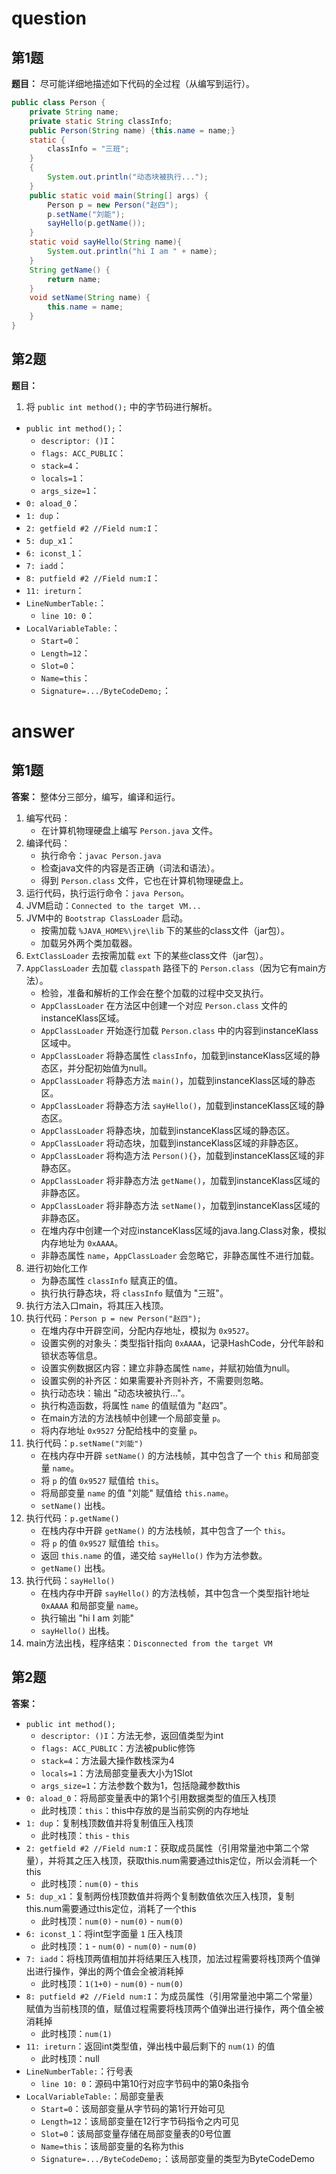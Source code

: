 # question

## 第1题
**题目：** 尽可能详细地描述如下代码的全过程（从编写到运行）。
```java
public class Person {
    private String name;
    private static String classInfo;
    public Person(String name) {this.name = name;}
    static {
        classInfo = "三班";
    }
    {
        System.out.println("动态块被执行...");
    }
    public static void main(String[] args) {
        Person p = new Person("赵四");
        p.setName("刘能");
        sayHello(p.getName());
    }
    static void sayHello(String name){
        System.out.println("hi I am " + name);
    }
    String getName() {
        return name;
    }
    void setName(String name) {
        this.name = name;
    }
}
```

## 第2题
**题目：** 
 1. 将 `public int method();` 中的字节码进行解析。
 - `public int method();`：
    - `descriptor: ()I`：
    - `flags: ACC_PUBLIC`：
    - `stack=4`：
    - `locals=1`：
    - `args_size=1`：
- `0: aload_0`：
- `1: dup`：
- `2: getfield #2 //Field num:I`：
- `5: dup_x1`：
- `6: iconst_1`：
- `7: iadd`：
- `8: putfield #2 //Field num:I`：
- `11: ireturn`：
- `LineNumberTable:`：
    - `line 10: 0`：
- `LocalVariableTable:`：
    - `Start=0`：
    - `Length=12`：
    - `Slot=0`：
    - `Name=this`：
    - `Signature=.../ByteCodeDemo;`：

# answer

## 第1题
**答案：** 整体分三部分，编写，编译和运行。
1. 编写代码：
    - 在计算机物理硬盘上编写 `Person.java` 文件。
2. 编译代码：
    - 执行命令：`javac Person.java` 
    - 检查java文件的内容是否正确（词法和语法）。
    - 得到 `Person.class` 文件，它也在计算机物理硬盘上。
3. 运行代码，执行运行命令：`java Person`。
4. JVM启动：`Connected to the target VM...`
5. JVM中的 `Bootstrap ClassLoader` 启动。
    - 按需加载 `%JAVA_HOME%\jre\lib` 下的某些的class文件（jar包）。
    - 加载另外两个类加载器。
6. `ExtClassLoader` 去按需加载 `ext` 下的某些class文件（jar包）。
7. `AppClassLoader` 去加载 `classpath` 路径下的 `Person.class`（因为它有main方法）。
    - 检验，准备和解析的工作会在整个加载的过程中交叉执行。
    - `AppClassLoader` 在方法区中创建一个对应 `Person.class` 文件的instanceKlass区域。
    - `AppClassLoader` 开始逐行加载 `Person.class` 中的内容到instanceKlass区域中。
    - `AppClassLoader` 将静态属性 `classInfo`，加载到instanceKlass区域的静态区，并分配初始值为null。
    - `AppClassLoader` 将静态方法 `main()`，加载到instanceKlass区域的静态区。
    - `AppClassLoader` 将静态方法 `sayHello()`，加载到instanceKlass区域的静态区。 
    - `AppClassLoader` 将静态块，加载到instanceKlass区域的静态区。
    - `AppClassLoader` 将动态块，加载到instanceKlass区域的非静态区。
    - `AppClassLoader` 将构造方法 `Person(){}`，加载到instanceKlass区域的非静态区。
    - `AppClassLoader` 将非静态方法 `getName()`，加载到instanceKlass区域的非静态区。
    - `AppClassLoader` 将非静态方法 `setName()`，加载到instanceKlass区域的非静态区。
    - 在堆内存中创建一个对应instanceKlass区域的java.lang.Class对象，模拟内存地址为 `0xAAAA`。
    - 非静态属性 `name`，`AppClassLoader` 会忽略它，非静态属性不进行加载。
8. 进行初始化工作
    - 为静态属性 `classInfo` 赋真正的值。
    - 执行执行静态块，将 `classInfo` 赋值为 "三班"。
9. 执行方法入口main，将其压入栈顶。
10. 执行代码：`Person p = new Person("赵四");`
    - 在堆内存中开辟空间，分配内存地址，模拟为 `0x9527`。
    - 设置实例的对象头：类型指针指向 `0xAAAA`，记录HashCode，分代年龄和锁状态等信息。
    - 设置实例数据区内容：建立非静态属性 `name`，并赋初始值为null。
    - 设置实例的补齐区：如果需要补齐则补齐，不需要则忽略。
    - 执行动态块：输出 "动态块被执行..."。
    - 执行构造函数，将属性 `name` 的值赋值为 "赵四"。
    - 在main方法的方法栈帧中创建一个局部变量 `p`。
    - 将内存地址 `0x9527` 分配给栈中的变量 `p`。
11. 执行代码：`p.setName("刘能")`
    - 在栈内存中开辟 `setName()` 的方法栈帧，其中包含了一个 `this` 和局部变量 `name`。
    - 将 `p` 的值 `0x9527` 赋值给 `this`。
    - 将局部变量 `name` 的值 "刘能" 赋值给 `this.name`。
    - `setName()` 出栈。
12. 执行代码：`p.getName()`
    - 在栈内存中开辟 `getName()` 的方法栈帧，其中包含了一个 `this`。
    - 将 `p` 的值 `0x9527` 赋值给 `this`。
    - 返回 `this.name` 的值，递交给 `sayHello()` 作为方法参数。
    - `getName()` 出栈。
13. 执行代码：`sayHello()`
    - 在栈内存中开辟 `sayHello()` 的方法栈帧，其中包含一个类型指针地址 `0xAAAA` 和局部变量 `name`。
    - 执行输出 "hi I am 刘能"
    - `sayHello()` 出栈。
14. main方法出栈，程序结束：`Disconnected from the target VM`
    

## 第2题
**答案：** 
- `public int method();`
    - `descriptor: ()I`：方法无参，返回值类型为int
    - `flags: ACC_PUBLIC`：方法被public修饰
    - `stack=4`：方法最大操作数栈深为4
    - `locals=1`：方法局部变量表大小为1Slot
    - `args_size=1`：方法参数个数为1，包括隐藏参数this
- `0: aload_0`：将局部变量表中的第1个引用数据类型的值压入栈顶
    - 此时栈顶：`this`：this中存放的是当前实例的内存地址
- `1: dup`：复制栈顶数值并将复制值压入栈顶
    - 此时栈顶：`this` - `this`
- `2: getfield #2 //Field num:I`：获取成员属性（引用常量池中第二个常量），并将其之压入栈顶，获取this.num需要通过this定位，所以会消耗一个this
    - 此时栈顶：`num(0)` - `this`
- `5: dup_x1`：复制两份栈顶数值并将两个复制数值依次压入栈顶，复制this.num需要通过this定位，消耗了一个this
    - 此时栈顶：`num(0)` - `num(0)` - `num(0)`
- `6: iconst_1`：将int型字面量 `1` 压入栈顶
    - 此时栈顶：`1` - `num(0)` - `num(0)` - `num(0)`
- `7: iadd`：将栈顶两值相加并将结果压入栈顶，加法过程需要将栈顶两个值弹出进行操作，弹出的两个值会全被消耗掉
    - 此时栈顶：`1(1+0)` - `num(0)` - `num(0)`
- `8: putfield #2 //Field num:I`：为成员属性（引用常量池中第二个常量）赋值为当前栈顶的值，赋值过程需要将栈顶两个值弹出进行操作，两个值全被消耗掉
    - 此时栈顶：`num(1)`
- `11: ireturn`：返回int类型值，弹出栈中最后剩下的 `num(1)` 的值
    - 此时栈顶：null
- `LineNumberTable:`：行号表
    - `line 10: 0`：源码中第10行对应字节码中的第0条指令
- `LocalVariableTable:`：局部变量表
    - `Start=0`：该局部变量从字节码的第1行开始可见
    - `Length=12`：该局部变量在12行字节码指令之内可见
    - `Slot=0`：该局部变量存储在局部变量表的0号位置
    - `Name=this`：该局部变量的名称为this
    - `Signature=.../ByteCodeDemo;`：该局部变量的类型为ByteCodeDemo